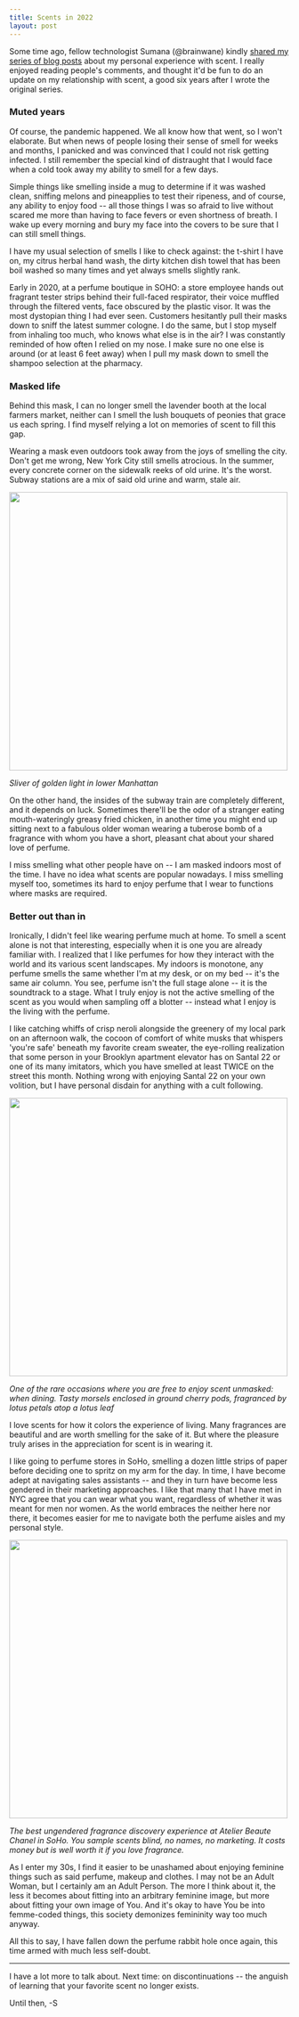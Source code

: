 ```yaml
---
title: Scents in 2022
layout: post
---
```


Some time ago, fellow technologist Sumana (@brainwane) kindly [shared my series of blog posts](https://www.metafilter.com/192854/it-smelled-good-but-in-my-mind-it-already-belonged-to-someone-else) about my personal experience with scent. I really enjoyed reading people's comments, and thought it'd be fun to do an update on my relationship with scent, a good six years after I wrote the original series.

### Muted years

Of course, the pandemic happened. We all know how that went, so I won't elaborate. But when news of people losing their sense of smell for weeks and months, I panicked and was convinced that I could not risk getting infected. I still remember the special kind of distraught that I would face when a cold took away my ability to smell for a few days.

Simple things like smelling inside a mug to determine if it was washed clean, sniffing melons and pineapplies to test their ripeness, and of course, any ability to enjoy food -- all those things I was so afraid to live without scared me more than having to face fevers or even shortness of breath. I wake up every morning and bury my face into the covers to be sure that I can still smell things.

I have my usual selection of smells I like to check against: the t-shirt I have on, my citrus herbal hand wash, the dirty kitchen dish towel that has been boil washed so many times and yet always smells slightly rank.

Early in 2020, at a perfume boutique in SOHO: a store employee hands out fragrant tester strips behind their full-faced respirator, their voice muffled through the filtered vents, face obscured by the plastic visor. It was the most dystopian thing I had ever seen. Customers hesitantly pull their masks down to sniff the latest summer cologne. I do the same, but I stop myself from inhaling too much, who knows what else is in the air? I was constantly reminded of how often I relied on my nose. I make sure no one else is around (or at least 6 feet away) when I pull my mask down to smell the shampoo selection at the pharmacy.

### Masked life

Behind this mask, I can no longer smell the lavender booth at the local farmers market, neither can I smell the lush bouquets of peonies that grace us each spring. I find myself relying a lot on memories of scent to fill this gap.

Wearing a mask even outdoors took away from the joys of smelling the city. Don't get me wrong, New York City still smells atrocious. In the summer, every concrete corner on the sidewalk reeks of old urine. It's the worst. Subway stations are a mix of said old urine and warm, stale air.


<div class="media">
  <img width="500" src="/assets/images/2022/perfume/manhattan-light.jpg"/>
  <p><em>Sliver of golden light in lower Manhattan</em></p>
</div>

On the other hand, the insides of the subway train are completely different, and it depends on luck. Sometimes there'll be the odor of a stranger eating mouth-wateringly greasy fried chicken, in another time you might end up sitting next to a fabulous older woman wearing a tuberose bomb of a fragrance with whom you have a short, pleasant chat about your shared love of perfume.

I miss smelling what other people have on -- I am masked indoors most of the time. I have no idea what scents are popular nowadays. I miss smelling myself too, sometimes its hard to enjoy perfume that I wear to functions where masks are required.

### Better out than in

Ironically, I didn't feel like wearing perfume much at home. To smell a scent alone is not that interesting, especially when it is one you are already familiar with. I realized that I like perfumes for how they interact with the world and its various scent landscapes. My indoors is monotone, any perfume smells the same whether I'm at my desk, or on my bed -- it's the same air column. You see, perfume isn't the full stage alone -- it is the soundtrack to a stage. What I truly enjoy is not the active smelling of the scent as you would when sampling off a blotter -- instead what I enjoy is the living with the perfume.

I like catching whiffs of crisp neroli alongside the greenery of my local park on an afternoon walk, the cocoon of comfort of white musks that whispers 'you're safe' beneath my favorite cream sweater, the eye-rolling realization that some person in your Brooklyn apartment elevator has on Santal 22 or one of its many imitators, which you have smelled at least TWICE on the street this month. Nothing wrong with enjoying Santal 22 on your own volition, but I have personal disdain for anything with a cult following.

<div class="media">
  <img width="500" src="/assets/images/2022/perfume/ground-cherries-on-lotus.jpg"/>
  <p><em>One of the rare occasions where you are free to enjoy scent unmasked: when dining. Tasty morsels enclosed in ground cherry pods, fragranced by lotus petals atop a lotus leaf</em></p>
</div>


I love scents for how it colors the experience of living. Many fragrances are beautiful and are worth smelling for the sake of it. But where the pleasure truly arises in the appreciation for scent is in wearing it.

I like going to perfume stores in SoHo, smelling a dozen little strips of paper before deciding one to spritz on my arm for the day. In time, I have become adept at navigating sales assistants -- and they in turn have become less gendered in their marketing approaches. I like that many that I have met in NYC agree that you can wear what you want, regardless of whether it was meant for men nor women. As the world embraces the neither here nor there, it becomes easier for me to navigate both the perfume aisles and my personal style.

<div class="media">
  <img width="500" src="/assets/images/2022/perfume/atelier-beaute-chanel.jpg"/>
  <p><em>The best ungendered fragrance discovery experience at Atelier Beaute Chanel in SoHo. You sample scents blind, no names, no marketing. It costs money but is well worth it if you love fragrance.</em></p>
</div>


As I enter my 30s, I find it easier to be unashamed about enjoying feminine things such as said perfume, makeup and clothes. I may not be an Adult Woman, but I certainly am an Adult Person. The more I think about it, the less it becomes about fitting into an arbitrary feminine image, but more about fitting your own image of You. And it's okay to have You be into femme-coded things, this society demonizes femininity way too much anyway.

All this to say, I have fallen down the perfume rabbit hole once again, this time armed with much less self-doubt.

---

I have a lot more to talk about. Next time: on discontinuations -- the anguish of learning that your favorite scent no longer exists.

Until then,
-S

